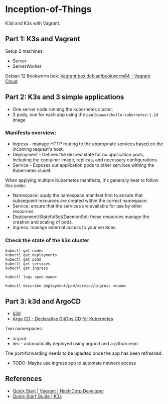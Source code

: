 # Inception-of-Things
K3d and K3s with Vagrant.

## Part 1: K3s and Vagrant
Setup 2 machines:
- Server
- ServerWorker

Debian 12 Bookworm box: [Vagrant box debian/bookworm64 - Vagrant Cloud](https://app.vagrantup.com/debian/boxes/bookworm64)

## Part 2: K3s and 3 simple applications
- One server node running the kubernetes cluster.
- 3 pods, one for each app using the `paulbouwer/hello-kubernetes:1.10` image

### Manifests overview:
- Ingress - manage HTTP routing to the appropriate services based on the incoming request's host.
- Deployment - Defines the desired state for ou application pods, including the container image, replicas, and necessary configurations.
- Service - Exposes our application pods to other services withing the Kubernetes cluset.

When applying multiple Kubernetes manifests, it's generally best to follow this order:
- Namespace: apply the namespace manifest first to ensure that subsequent resources are created within the correct namespace.
- Service: ensure that the services are available for use by other resources.
- Deployment/StatefulSet/DaemonSet: these resources manage the creation and scaling of pods.
- Ingress: manage external access to your services.

### Check the state of the k3s cluster
```
kubectl get nodes
kubectl get deployments
kubectl get pods
kubectl get services
kubectl get ingress

kubectl logs <pod-name>

kubectl describe deployment/pod/service/ingress <name>
```

## Part 3: k3d and ArgoCD
- [k3d](https://k3d.io/v5.6.3/)
- [Argo CD - Declarative GitOps CD for Kubernetes](https://argo-cd.readthedocs.io/en/stable/)

Two namespaces:
- `argocd`
- `dev` - automatically deployed using argocd and a github repo

The port-forwarding needs to be upadted once the app has been refreshed.
- TODO: Maybe use ingress app to automate network access


## References
- [Quick Start | Vagrant | HashiCorp Developer](https://developer.hashicorp.com/vagrant/tutorials/getting-started)
- [Quick-Start Guide | K3s](https://docs.k3s.io/quick-start)
